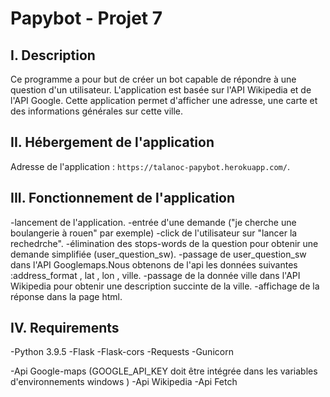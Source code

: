 # Papybot - Projet 7

## I. Description

Ce programme a pour but de créer un bot capable de répondre à une question d'un utilisateur.
L'application est basée sur l'API Wikipedia et de l'API Google.
Cette application permet d'afficher une adresse, une carte et des informations générales sur cette ville.

## II. Hébergement de l'application

Adresse de l'application : `https://talanoc-papybot.herokuapp.com/`.

## III. Fonctionnement de l'application

-lancement de l'application.
-entrée d'une demande ("je cherche une boulangerie à rouen" par exemple)
-click de l'utilisateur sur "lancer la rechedrche".
-élimination des stops-words de la question pour obtenir une demande simplifiée (user_question_sw).
-passage de user_question_sw dans l'API Googlemaps.Nous obtenons de l'api les données suivantes :address_format , lat , lon , ville.
-passage de la donnée ville dans l'API Wikipedia pour obtenir une description succinte de la ville.
-affichage de la réponse dans la page html.

## IV. Requirements

-Python 3.9.5
-Flask
-Flask-cors
-Requests
-Gunicorn

-Api Google-maps (GOOGLE_API_KEY doit être intégrée dans les variables d'environnements windows )
-Api Wikipedia
-Api Fetch
